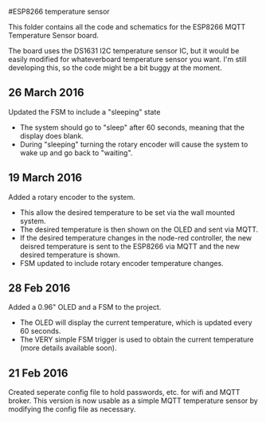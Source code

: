 #ESP8266 temperature sensor

This folder contains all the code and schematics for the ESP8266 MQTT Temperature Sensor board.

The board uses the DS1631 I2C temperature sensor IC, but it would be easily modified for whateverboard temperature sensor you want.
I'm still developing this, so the code might be a bit buggy at the moment.

## 26 March 2016
Updated the FSM to include a "sleeping" state
* The system should go to "sleep" after 60 seconds, meaning that the display does blank.
* During "sleeping" turning the rotary encoder will cause the system to wake up and go back to "waiting".

## 19 March 2016
Added a rotary encoder to the system.
* This allow the desired temperature to be set via the wall mounted system.
* The desired temperature is then shown on the OLED and sent via MQTT.
* If the desired temperature changes in the node-red controller, the new deisred temperature is sent to the ESP8266 via MQTT and the new desired temperature is shown.
* FSM updated to include rotary encoder temperature changes.

## 28 Feb 2016
Added a 0.96" OLED and a FSM to the project.
*	The OLED will display the current temperature, which is updated every 60 seconds.
*	The VERY simple FSM trigger is used to obtain the current temperature (more details available soon).

## 21 Feb 2016
Created seperate config file to hold passwords, etc. for wifi and MQTT broker.
This version is now usable as a simple MQTT temperature sensor by modifying the config file as necessary.
